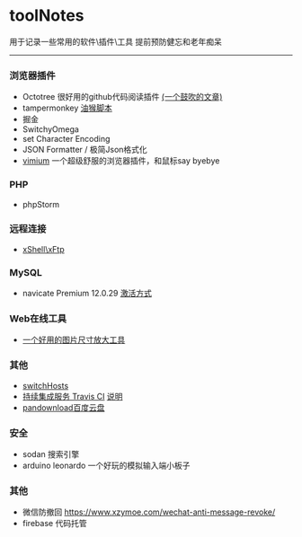 # toolNotes
用于记录一些常用的软件\插件\工具
提前预防健忘和老年痴呆

---

### 浏览器插件
- Octotree 很好用的github代码阅读插件 [(一个鼓吹的文章)](https://www.geeksense.cn/plugin/)
- tampermonkey [油猴脚本](http://tampermonkey.net/)
- 掘金
- SwitchyOmega
- set Character Encoding
- JSON Formatter / 极简Json格式化
- [vimium](http://vimium.github.io/) 一个超级舒服的浏览器插件，和鼠标say byebye

### PHP
- phpStorm

### 远程连接
- [xShell\xFtp](https://www.netsarang.com/download/software.html)

### MySQL
- navicate Premium 12.0.29 [激活方式](https://www.jianshu.com/p/5f693b4c9468)

### Web在线工具
- [一个好用的图片尺寸放大工具](http://waifu2x.udp.jp/)

### 其他
- [switchHosts](https://github.com/oldj/SwitchHosts/releases)
- [持续集成服务 Travis CI](https://travis-ci.org/) [说明](http://www.ruanyifeng.com/blog/2017/12/travis_ci_tutorial.html)
- [pandownload百度云盘](http://pandownload.com)

### 安全
- sodan 搜索引擎
- arduino leonardo 一个好玩的模拟输入端小板子

### 其他 
- 微信防撤回 https://www.xzymoe.com/wechat-anti-message-revoke/
- firebase 代码托管
